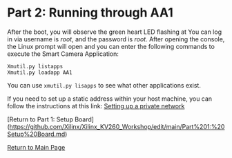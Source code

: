 # Part 2: Running through AA1


After the boot, you will observe the green heart LED flashing at 
You can log in via username is *root*, and the password is *root*.
After opening the console, the Linux prompt will open and you can enter the following commands to execute the Smart Camera Application:
```
Xmutil.py listapps
Xmutil.py loadapp AA1
```

You can use `xmutil.py lisapps` to see what other applications exist. 

If you need to set up a static address within your host machine, you can follow the instructions at this link:
[Setting up a private network]( https://xilinx.github.io/vck190-base-trd/build/html/run.html#setting-a-private-network) 

[Return to Part 1: Setup Board] (https://github.com/Xilinx/Xilinx_KV260_Workshop/edit/main/Part%201:%20Setup%20Board.md)

[Return to Main Page](https://github.com/Xilinx/Xilinx_KV260_Workshop)
